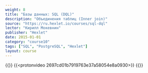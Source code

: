 ```yaml
---
weight: 8
title: "Базы данных: SQL (DQL)"
description: "Объединения таблиц (Inner join)"
source: "https://ru.hexlet.io/courses/sql-dql"
lector: "Кирилл Мокевнин"
publisher: "Hexlet"
date: 2015-01-01
category: "course10"
tags: ["SQL", "PostgreSQL", "Hexlet"]
layout: course
---
```

{{<players>}}
    {{<protonvideo 2697cd01b7919763e37a58054e8a0930>}}
{{</players>}}
